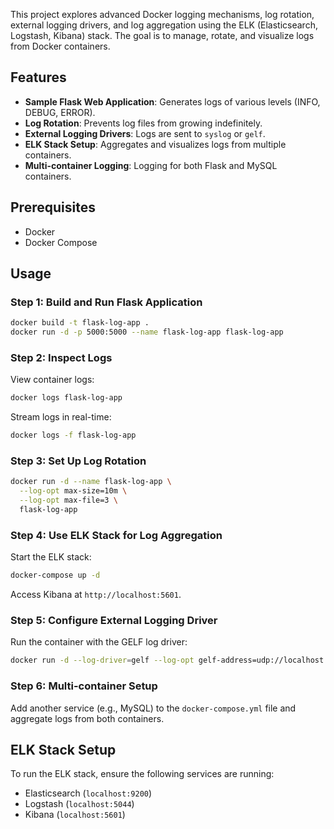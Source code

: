 This project explores advanced Docker logging mechanisms, log rotation, external logging drivers, and log aggregation using the ELK (Elasticsearch, Logstash, Kibana) stack. The goal is to manage, rotate, and visualize logs from Docker containers.

## Features
- **Sample Flask Web Application**: Generates logs of various levels (INFO, DEBUG, ERROR).
- **Log Rotation**: Prevents log files from growing indefinitely.
- **External Logging Drivers**: Logs are sent to `syslog` or `gelf`.
- **ELK Stack Setup**: Aggregates and visualizes logs from multiple containers.
- **Multi-container Logging**: Logging for both Flask and MySQL containers.

## Prerequisites
- Docker
- Docker Compose

## Usage

### Step 1: Build and Run Flask Application
```bash
docker build -t flask-log-app .
docker run -d -p 5000:5000 --name flask-log-app flask-log-app
```

### Step 2: Inspect Logs
View container logs:
```bash
docker logs flask-log-app
```

Stream logs in real-time:
```bash
docker logs -f flask-log-app
```

### Step 3: Set Up Log Rotation
```bash
docker run -d --name flask-log-app \
  --log-opt max-size=10m \
  --log-opt max-file=3 \
  flask-log-app
```

### Step 4: Use ELK Stack for Log Aggregation
Start the ELK stack:
```bash
docker-compose up -d
```
Access Kibana at `http://localhost:5601`.

### Step 5: Configure External Logging Driver
Run the container with the GELF log driver:
```bash
docker run -d --log-driver=gelf --log-opt gelf-address=udp://localhost:5044 flask-log-app
```

### Step 6: Multi-container Setup
Add another service (e.g., MySQL) to the `docker-compose.yml` file and aggregate logs from both containers.

## ELK Stack Setup
To run the ELK stack, ensure the following services are running:
- Elasticsearch (`localhost:9200`)
- Logstash (`localhost:5044`)
- Kibana (`localhost:5601`)
